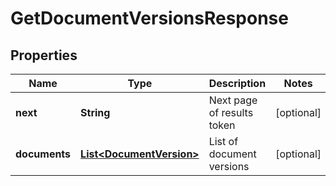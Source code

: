 

# GetDocumentVersionsResponse


## Properties

| Name | Type | Description | Notes |
|------------ | ------------- | ------------- | -------------|
|**next** | **String** | Next page of results token |  [optional] |
|**documents** | [**List&lt;DocumentVersion&gt;**](DocumentVersion.md) | List of document versions |  [optional] |



